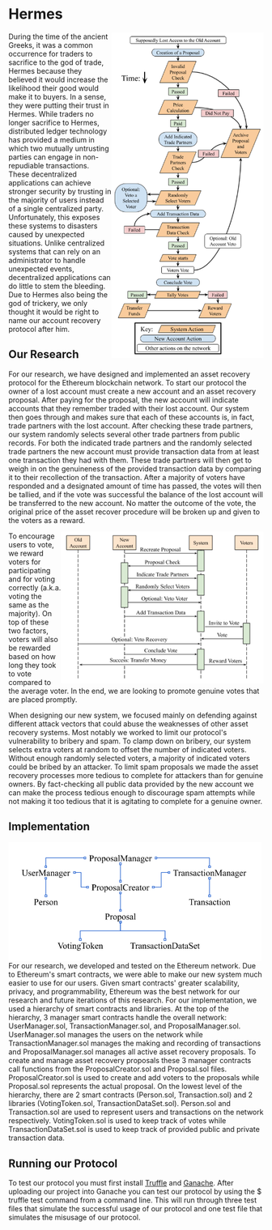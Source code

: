 # Hermes

<img align="right" src=/Images/New_System_Flowchart.png width="300">

During the time of the ancient Greeks, it was a common occurrence for traders to sacrifice to the god of trade, Hermes because they believed it would increase the likelihood their good would make it to buyers. In a sense, they were putting their trust in Hermes. While traders no longer sacrifice to Hermes, distributed ledger technology has provided a medium in which two mutually untrusting parties can engage in non-repudiable transactions. These decentralized applications can achieve stronger security by trusting in the majority of users instead of a single centralized party. Unfortunately, this exposes these systems to disasters caused by unexpected situations. Unlike centralized systems that can rely on an administrator to handle unexpected events, decentralized applications can do little to stem the bleeding. Due to Hermes also being the god of trickery, we only thought it would be right to name our account recovery protocol after him.

## Our Research

For our research, we have designed and implemented an asset recovery protocol for the Ethereum blockchain network. To start our protocol the owner of a lost account must create a new account and an asset recovery proposal. After paying for the proposal, the new account will indicate accounts that they remember traded with their lost account. Our system then goes through and makes sure that each of these accounts is, in fact, trade partners with the lost account. After checking these trade partners, our system randomly selects several other trade partners from public records. For both the indicated trade partners and the randomly selected trade partners the new account must provide transaction data from at least one transaction they had with them. These trade partners will then get to weigh in on the genuineness of the provided transaction data by comparing it to their recollection of the transaction. After a majority of voters have responded and a designated amount of time has passed, the votes will then be tallied, and if the vote was successful the balance of the lost account will be transferred to the new account. No matter the outcome of the vote, the original price of the asset recover procedure will be broken up and given to the voters as a reward. 

<img align="right" src=/Images/Sequence_Diagram.png width="400">

To encourage users to vote, we reward voters for participating and for voting correctly (a.k.a. voting the same as the majority). On top of these two factors, voters will also be rewarded based on how long they took to vote compared to the average voter. In the end, we are looking to promote genuine votes that are placed promptly.

When designing our new system, we focused mainly on defending against different attack vectors that could abuse the weaknesses of other asset recovery systems. Most notably we worked to limit our protocol's vulnerability to bribery and spam. To clamp down on bribery, our system selects extra voters at random to offset the number of indicated voters. Without enough randomly selected voters,  a majority of indicated voters could be bribed by an attacker. To limit spam proposals we made the asset recovery processes more tedious to complete for attackers than for genuine owners. By fact-checking all public data provided by the new account we can make the process tedious enough to discourage spam attempts while not making it too tedious that it is agitating to complete for a genuine owner. 

## Implementation

<img align="left" src=/Images/Contract_Flowchart.png width="500">

For our research, we developed and tested on the Ethereum network. Due to Ethereum's smart contracts, we were able to make our new system much easier to use for our users. Given smart contracts' greater scalability, privacy, and programmability, Ethereum was the best network for our research and future iterations of this research. For our implementation, we used a hierarchy of smart contracts and libraries. At the top of the hierarchy, 3 manager smart contracts handle the overall network: UserManager.sol, TransactionManager.sol, and ProposalManager.sol. UserManager.sol manages the users on the network while TransactionManager.sol manages the making and recording of transactions and ProposalManager.sol manages all active asset recovery proposals. To create and manage asset recovery proposals these 3 manager contracts call functions from the ProposalCreator.sol and Proposal.sol files. ProposalCreator.sol is used to create and add voters to the proposals while Proposal.sol represents the actual proposal. On the lowest level of the hierarchy, there are 2 smart contracts (Person.sol, Transaction.sol) and 2 libraries (VotingToken.sol, TransactionDataSet.sol). Person.sol and Transaction.sol are used to represent users and transactions on the network respectively. VotingToken.sol is used to keep track of votes while TransactionDataSet.sol is used to keep track of provided public and private transaction data.

## Running our Protocol

To test our protocol you must first install [Truffle](https://www.trufflesuite.com/docs/truffle/getting-started/installation) and [Ganache](https://www.trufflesuite.com/ganache). After uploading our project into Ganache you can test our protocol by using the $ truffle test command from a command line. This will run through three test files that simulate the successful usage of our protocol and one test file that simulates the misusage of our protocol.


